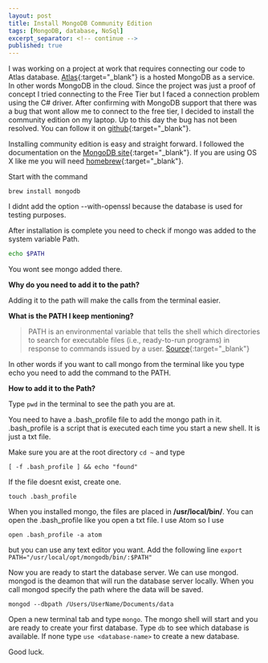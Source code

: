 ```yaml
---
layout: post
title: Install MongoDB Community Edition
tags: [MongoDB, database, NoSql]
excerpt_separator: <!-- continue -->
published: true
---
```


I was working on a project at work that requires connecting our code to Atlas database. [Atlas](https://www.mongodb.com/cloud){:target="_blank"} is a hosted MongoDB as a service. In other words MongoDB in the cloud. Since the project was just a proof of concept I tried connecting to the Free Tier but I faced a connection problem using the C# driver. After confirming with MongoDB support that there was a bug that wont allow me to connect to the free tier, I decided to install the community edition on my laptop. Up to this day the bug has not been resolved. You can follow it on [github](https://github.com/dotnet/corefx/issues/17427#event-1040073361){:target="_blank"}.

Installing community edition is easy and straight forward. I followed the documentation on the [MongoDB site](https://docs.mongodb.com/manual/tutorial/install-mongodb-on-os-x/){:target="_blank"}.
If you are using OS X like me you will need [homebrew](https://brew.sh/){:target="_blank"}.

Start with the command

```shell
brew install mongodb
```

<!-- continue -->
I didnt add the option --with-openssl because the database is used for testing purposes.

After installation is complete you need to check if mongo was added to the system variable Path.

```bash
echo $PATH
```

You wont see mongo added there.

**Why do you need to add it to the path?**

Adding it to the path will make the calls from the terminal easier.

**What is the PATH I keep mentioning?**

> PATH is an environmental variable that tells the shell which directories to search for executable files (i.e., ready-to-run programs) in response to commands issued by a user. [Source](https://www.linux.com/answers/what-purpose-path-variable){:target="_blank"}

In other words if you want to call mongo from the terminal like you type echo you need to add the command to the PATH.

**How to add it to the Path?**

Type `pwd` in the terminal to see the path you are at.

You need to have a .bash_profile file to add the mongo path in it. .bash_profile is a script that is executed each time you start a new shell. It is just a txt file.

Make sure you are at the root directory `cd ~` and type
```shell
[ -f .bash_profile ] && echo "found"
```

If the file doesnt exist, create one.
```shell
touch .bash_profile
```

When you installed mongo, the files are placed in **/usr/local/bin/**. You can open the .bash_profile like you open a txt file. I use Atom so I use
```shell
open .bash_profile -a atom
```

but you can use any text editor you want. Add the following line `export PATH="/usr/local/opt/mongodb/bin/:$PATH"`

Now you are ready to start the database server. We can use mongod. mongod is the deamon that will run the database server locally. When you call mongod specify the path where the data will be saved.
```shell
mongod --dbpath /Users/UserName/Documents/data
```

Open a new terminal tab and type `mongo`. The mongo shell will start and you are ready to create your first database. Type `db` to see which database is available. If none type `use <database-name>` to create a new database.

Good luck.
